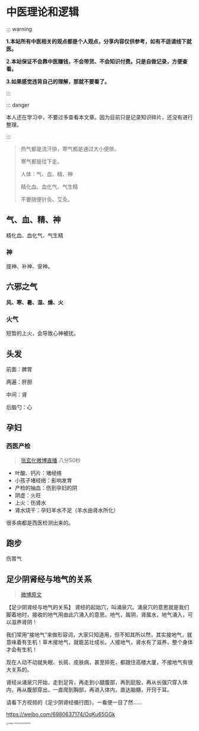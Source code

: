 # 中医理论和逻辑

> 

::: warning

**1.本站所有中医相关的观点都是个人观点，分享内容仅供参考，如有不适请线下就医。**

**2.本站保证不会靠中医赚钱，不会带货、不会知识付费。只是自做记录，方便查看。**

**3.如果感觉违背自己的理解，那就不要看了。**

:::

::: danger

本人还在学习中，不要过多查看本文章。因为目前只是记录知识碎片，还没有进行整理。

:::

> 热气都是流汗排，寒气都是通过大小便排。
>
> 寒气都是往下走。
>
> 人体：气、血、精、神
>
> 精化血、血化气、气生精
>
> 不要随便针灸、艾灸。

## 气、血、精、神

精化血、血化气、气生精

### 神

提神、补神、安神。

## 六邪之气

**风、寒、暑、湿、燥、火**

### 火气

短暂的上火，会导致心神被扰。



## 头发

前面：脾胃

两遍：肝胆

中间：肾

后脑勺：心

## 孕妇

### 西医产检

> [张玄化微博直播](https://weibo.com/6980637174/4949605060182447?layerid=4949605060182447) 八分50秒

- 叶酸、钙片：堵经络
- 小孩子堵经络：影响发育
- 产检的抽血：伤到孕妇的阴
- 阴虚：火旺
- 上火：伤肾水
- 肾水烧干：孕妇羊水不足（羊水由肾水所化）

很多病都是西医检测出来的。

## 跑步

伤胃气

## 足少阴肾经与地气的关系

> [微博原文](https://weibo.com/6980637174/OqKu65GGk)

【足少阴肾经与地气的关系】
肾经的起始穴，叫涌泉穴。涌泉穴的意思就是我们脚着地时，接收的地气用由此穴涌入的意思。地气，属阴，肾属水，地气涌入，可以滋养肾阴！

我们常用“接地气”来做形容词，大家只知道用，但不知其所以然，其实接地气，就意味着有生机！草木接地气，就能茁壮成长。人接地气，肾水有了滋养，整个身体才会有生机！

现在人动不动就失眠、长斑、皮肤病，甚至猝死，都跟住高楼大厦，不接地气有很大关系的。

肾经从涌泉穴开始，走到足背，再走到小腿腹部，再到屁股，再从长强穴穿入体内，再从腹部穿出，一直爬到胸部，再进入体内，直达脑髓，开窍于耳。

请看下方视频的《足少阴肾经循行图》，一看便一目了然……

https://weibo.com/6980637174/OqKu65GGk

<img src="https://pic.guoshunfa.com/20250121/20250125161440633.png" alt="image-20250125161440535" style="zoom:33%;" />

